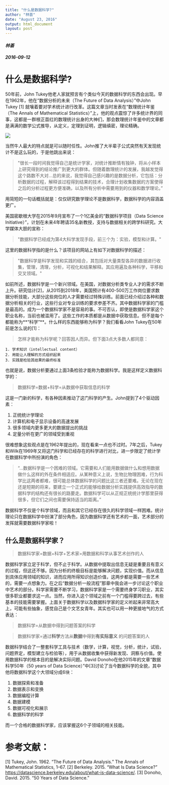 ```yaml
---
title: "什么是数据科学?"
author: "林荟"
date: "August 23, 2016"
output: html_document
layout: post
---
```


<!--
**[Back to Homepage](http://scientistcafe.com)**
-->

<h4 class="author"><em>林荟</em></h4>
<h4 class="date"><em>2016-09-12</em></h4>

# 什么是数据科学?

50年前，John Tukey他老人家就预言有个类似今天的数据科学的东西会出现。早在1962年，他在“数据分析的未来（The Future of Data Analysis）”中John Tukey [1] 就嚷着要对学术统计进行改革。这篇文章当时发表在“数理统计年鉴（The Annals of Mathematical Statistics）”上，他的观点震惊了许多统计界的同事，这都是一群根正苗红的数理统计出身的大神们，那会数理统计年鉴中的文章都是满满的数学公式推导，从定义，定理到证明，逻辑缜密，理论精确。

![](http://scientistcafe.com/images/JohnTukeyQuote.png)

当然牛人最大的特点就是可以随时任性。John推了大半辈子公式突然有天发现统计不是这么玩的，于是他跳出来说：

> "很长一段时间我觉得自己是统计学家，对统计推断情有独钟，将从小样本上研究得到的结论推广到更大的群体。但随着数理统计的发展，我越发觉得这个路数不大对...总的来说，我觉得自己感兴趣的是数据分析，它包括：分析数据的过程，解释该过程得到结果的技术，合理计划收集数据的方案使得之后的分析过程更方便准确，以及所有分析中需要用到的仪器和数学理论。”

用简短的一句话概括就是：仅仅研究数学理论不是数据科学，数据科学的内容涵盖更广。

美国密歇根大学在2015年9月宣布了一个1亿美金的“数据科学项目（Data Science Initiative）”，计划在未来4年聘请35名新教授，支持与数据相关的跨学科研究。大学媒体大胆的宣称：

> "数据科学已经成为第4大科学发现手段，前三个为：实验，模型和计算。"

这里的数据科学指的是什么？该项目的网站上有如下对数据科学的描述：

> "数据科学是科学发现和实践的结合，其包括对大量类型各异的数据进行收集，管理，清理，分析，可视化和结果解释。其应用遍及各种科学，平移和交叉领域。"

如前所述，数据科学是一个新兴领域。在美国，对数据分析类专业人才的需求不断上升。研究估计[2]，从2015到2018年，美国预计有400-500万工作岗位要求数据分析技能，大部分这些岗位的人才需要经过特殊训练。前面已经介绍过各种和数据分析相关的行业，这些行业对专业训练的要求参差不齐。其中数据科学家的门槛是最高的。成为一个数据科学家不是容易的事。不可否认，即使是数据科学家这个职业名称，当前也被滥用了。这些工作的本质都是从数据中获取信息。但不是每个都能称为**“科学”**。什么样的东西能够称为科学？我们看看John Tukey在50年前是怎么说的[1]：

> 怎样才能称为科学呢？回答因人而异。但下面3点大多数人都同意：
>
    1. 学术知识（intellectual content） 
    2. 用能让人理解的方式组织起来  
    3. 实践是检验其结果的最终标准  

也就是说，数据分析要通过上面3条检验才能称为数据科学。我是这样定义数据科学的：

> 数据科学=数据+科学=从数据中获取信息的科学

这是一门新的科学，有各种因素推动了这门科学的产生。John提到了4个驱动因素：
>  
  1. 正统统计学理论 
  2. 计算机和电子显示设备的高速发展  
  3. 很多领域内更多更大的数据提出的挑战
  4. 定量分析在更广的领域受到重视
    
很难想象这些观点是在1962年提出的，现在看来一点也不过时。7年之后，Tukey和Wilk在1969年又将这门科学和已经存在的科学进行对比，进一步限定了统计学在数据科学中所扮演的角色：

> “...数据科学是一个困难的领域。它需要和人们能用数据做什么和想用数据做什么这样的外在条件相适应。从某种意义上说，生物比物理困难，行为科学比这两者都难，很可能总体数据科学的问题比这三者还要难。无论在现在还是短期的将来，要建立一个正式的能够给数据分析实践提供高效指导的数据科学的结构还有很长的路要走。数据科学可以从正规正统统计学那里获得很多，但它们之间也需要保持适当的距离。”

数据科学不仅是个科学领域，而且和其它已经存在很久的科学领域一样困难。统计理论只在数据科学中扮演了部分角色，因为数据科学还有艺术的一面，艺术部分的发挥就需要数据科学家啦！

## 什么是数据科学家？

> 数据科学家=数据+科学+艺术家=用数据和科学从事艺术创作的人
 
数据科学家立足于科学，但不止于科学。从数据中提取出信息无疑是重要且有意义的过程，但这还不够。因为分析的终极目标是能够解决问题，实现价值。而从信息到具体应用领域的知识，进而应用所得知识创造价值，这两步都是需要一些艺术的，需要一点想象力。在之后“数据分析一般流程”那章中我会进一步讨论这个职业中艺术的部分。科学家需要不断学习，数据科学家是一个需要终身学习职业，其实很多职业都要求这一点。当然，你进入这个领域之前有一个门槛得要跨过去，有些基本的技能需要掌握。上面关于数据科学以及数据科学家的定义听起来非常高大上，可能有些抽象，感觉自己是个文艺女青年。其实也可以用一种更接地气的方式表达：

 > 数据科学=从数据中得到问题答案的科学 
 
 > 数据科学家=通过**科学**方法从**数据**中得到**有实际意义** 的问题答案的人

数据科学结合了一整套科学工具与技术（数学，计算，视觉，分析，统计，试验，问题界定，模型建立与检验等），用于从数据收集中获得新发现、洞察与价值。使用数据科学的根本目的是解决实际问题。David Donoho在他2015年的文章“数据科学50年（50 years of Data Science）”中[3]讨论了当今数据科学的全貌，其中他将数据科学这个大领域分成6块：

>  
  1. 数据探索和准备 
  2. 数据表示和变换  
  3. 数据编程计算
  4. 数据建模 
  5. 数据可视化和展示  
  6. 数据科学的科学
    
而一个合格的数据科学家，应该掌握这6个子领域的相关技能。

# 参考文献：

[1] Tukey, John. 1962. “The Future of Data Analysis.” The Annals of Mathematical Statistics, 1–67.
[2] Berkeley. 2015. “What Is Data Science?” https://datascience.berkeley.edu/about/what-is-data-science/.
[3] Donoho, David. 2015. “50 Years of Data Science.”